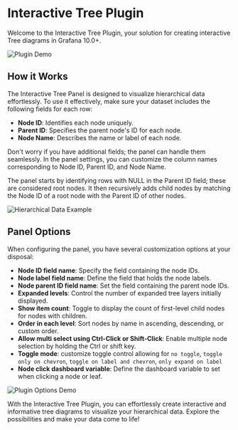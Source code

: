 # Interactive Tree Plugin

Welcome to the Interactive Tree Plugin, your solution for creating interactive Tree diagrams in Grafana 10.0+.

![Plugin Demo](https://equansdatahub.azureedge.net/grafana-tree-panel/tree-usage-demo.gif)

## How it Works

The Interactive Tree Panel is designed to visualize hierarchical data effortlessly. To use it effectively, make sure your dataset includes the following fields for each row:

- **Node ID**: Identifies each node uniquely.
- **Parent ID**: Specifies the parent node's ID for each node.
- **Node Name**: Describes the name or label of each node.

Don't worry if you have additional fields; the panel can handle them seamlessly. In the panel settings, you can customize the column names corresponding to Node ID, Parent ID, and Node Name.

The panel starts by identifying rows with NULL in the Parent ID field; these are considered root nodes. It then recursively adds child nodes by matching the Node ID of a root node with the Parent ID of other nodes.

![Hierarchical Data Example](https://equansdatahub.azureedge.net/grafana-tree-panel/hierarchical-tree-data-example.PNG)

## Panel Options

When configuring the panel, you have several customization options at your disposal:

- **Node ID field name**: Specify the field containing the node IDs.
- **Node label field name**: Define the field that holds the node labels.
- **Node parent ID field name**: Set the field containing the parent node IDs.
- **Expanded levels**: Control the number of expanded tree layers initially displayed.
- **Show item count**: Toggle to display the count of first-level child nodes for nodes with children.
- **Order in each level**: Sort nodes by name in ascending, descending, or custom order.
- **Allow multi select using Ctrl-Click or Shift-Click**: Enable multiple node selection by holding the Ctrl or shift key.
- **Toggle mode**: customize toggle control allowing for `no toggle`, `toggle only on chevron`, `toggle on label and chevron`, `only expand on label`
- **Node click dashboard variable**: Define the dashboard variable to set when clicking a node or leaf.

![Plugin Options Demo](https://equansdatahub.azureedge.net/grafana-tree-panel/equans-grafana-tree-plugin-options-demo.gif)

With the Interactive Tree Plugin, you can effortlessly create interactive and informative tree diagrams to visualize your hierarchical data. Explore the possibilities and make your data come to life!
